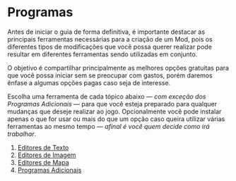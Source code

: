 # Programas

Antes de iniciar o guia de forma definitiva, é importante destacar as principais ferramentas necessárias para a criação de um Mod, pois os diferentes tipos de modificações que você possa querer realizar pode resultar em diferentes ferramentas sendo utilizadas em conjunto.

O objetivo é compartilhar principalmente as melhores opções gratuitas para que você possa iniciar sem se preocupar com gastos, porém daremos ênfase a algumas opções pagas caso seja de interesse.

Escolha uma ferramenta de cada tópico abaixo — *com exceção dos Programas Adicionais* — para que você esteja preparado para qualquer mudanças que deseje realizar ao jogo. Opcionalmente você pode instalar apenas o que for usar ou mais do que um opção caso queira utilizar várias ferramentas ao mesmo tempo — *afinal é você quem decide como irá trabalhar*.

1. [Editores de Texto](texto.md)
2. [Editores de Imagem](imagens.md)
3. [Editores de Mapa](mapa.md)
4. [Programas Adicionais](adicional.md)